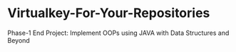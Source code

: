 # Virtualkey-For-Your-Repositories
Phase-1 End Project: Implement OOPs using JAVA with Data Structures and Beyond
